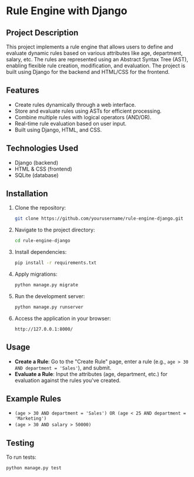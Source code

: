 # Rule Engine with Django

## Project Description
This project implements a rule engine that allows users to define and evaluate dynamic rules based on various attributes like age, department, salary, etc. The rules are represented using an Abstract Syntax Tree (AST), enabling flexible rule creation, modification, and evaluation. The project is built using Django for the backend and HTML/CSS for the frontend.

## Features
- Create rules dynamically through a web interface.
- Store and evaluate rules using ASTs for efficient processing.
- Combine multiple rules with logical operators (AND/OR).
- Real-time rule evaluation based on user input.
- Built using Django, HTML, and CSS.

## Technologies Used
- Django (backend)
- HTML & CSS (frontend)
- SQLite (database)

## Installation
1. Clone the repository:
    ```bash
    git clone https://github.com/yourusername/rule-engine-django.git
    ```

2. Navigate to the project directory:
    ```bash
    cd rule-engine-django
    ```

3. Install dependencies:
    ```bash
    pip install -r requirements.txt
    ```

4. Apply migrations:
    ```bash
    python manage.py migrate
    ```

5. Run the development server:
    ```bash
    python manage.py runserver
    ```

6. Access the application in your browser:
    ```
    http://127.0.0.1:8000/
    ```

## Usage
- **Create a Rule**: Go to the "Create Rule" page, enter a rule (e.g., `age > 30 AND department = 'Sales'`), and submit.
- **Evaluate a Rule**: Input the attributes (age, department, etc.) for evaluation against the rules you've created.

## Example Rules
- `(age > 30 AND department = 'Sales') OR (age < 25 AND department = 'Marketing')`
- `(age > 30 AND salary > 50000)`

## Testing
To run tests:
```bash
python manage.py test
